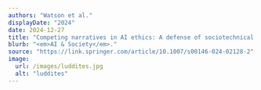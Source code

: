 ```yaml
---
authors: "Watson et al."
displayDate: "2024"
date: 2024-12-27
title: "Competing narratives in AI ethics: A defense of sociotechnical pragmatism"
blurb: "<em>AI & Society</em>."
source: "https://link.springer.com/article/10.1007/s00146-024-02128-2"
image:
  url: /images/luddites.jpg
  alt: "luddites"
---
```

